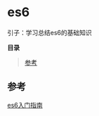 # es6

引子：学习总结es6的基础知识

**目录**

> 
>
>
>
>
>
> [参考](#info)



## <a name="info"></a>参考
[es6入门指南](http://es6.ruanyifeng.com/#docs/let)
